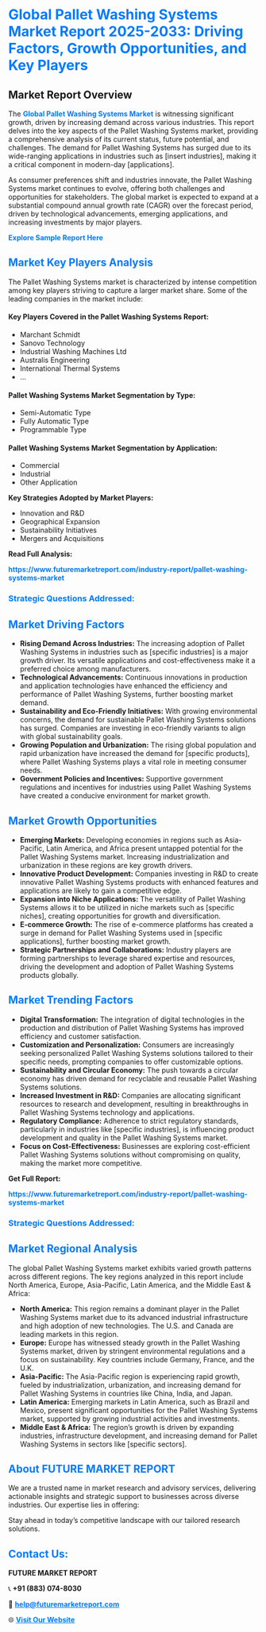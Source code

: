 <h1 style="color: #007BFF;">Global Pallet Washing Systems Market Report 2025-2033: Driving Factors, Growth Opportunities, and Key Players</h1>

<section id="overview">
<h2>Market Report Overview</h2>
<p>The <a href="https://www.futuremarketreport.com/industry-report/pallet-washing-systems-market" style="color: #007BFF; text-decoration: none;"><strong>Global Pallet Washing Systems Market</strong></a> is witnessing significant growth, driven by increasing demand across various industries. This report delves into the key aspects of the Pallet Washing Systems market, providing a comprehensive analysis of its current status, future potential, and challenges. The demand for Pallet Washing Systems has surged due to its wide-ranging applications in industries such as [insert industries], making it a critical component in modern-day [applications].</p>
<p>As consumer preferences shift and industries innovate, the Pallet Washing Systems market continues to evolve, offering both challenges and opportunities for stakeholders. The global market is expected to expand at a substantial compound annual growth rate (CAGR) over the forecast period, driven by technological advancements, emerging applications, and increasing investments by major players.</p>
</section>

<section id="overview">
<p><a href="https://www.futuremarketreport.com/request-sample/reportId=105595" style="color: #007BFF; text-decoration: none;"><strong>Explore Sample Report Here</strong></a></p>
</section>

<section id="key-players">
<h2 style="color: #007BFF;">Market Key Players Analysis</h2>
<p>The Pallet Washing Systems market is characterized by intense competition among key players striving to capture a larger market share. Some of the leading companies in the market include:</p>
<h4>Key Players Covered in the Pallet Washing Systems Report:</h4>
<ul><li>Marchant Schmidt</li><li>Sanovo Technology</li><li>Industrial Washing Machines Ltd</li><li>Australis Engineering</li><li>International Thermal Systems</li><li>...</li></ul>
<h4>Pallet Washing Systems Market Segmentation by Type:</h4>
<ul><li>Semi-Automatic Type</li><li>Fully Automatic Type</li><li>Programmable Type</li></ul>

<h4>Pallet Washing Systems Market Segmentation by Application:</h4>
<ul><li>Commercial</li><li>Industrial</li><li>Other Application</li></ul>
<p><strong>Key Strategies Adopted by Market Players:</strong></p>
<ul>
<li>Innovation and R&D</li>
<li>Geographical Expansion</li>
<li>Sustainability Initiatives</li>
<li>Mergers and Acquisitions</li>
</ul>
</section>

<section>
<p><strong>Read Full Analysis: </strong></p><a href="https://www.futuremarketreport.com/industry-report/pallet-washing-systems-market" style="color: #007BFF; text-decoration: none;"><strong>https://www.futuremarketreport.com/industry-report/pallet-washing-systems-market</strong></a>
<h3 style="color: #007BFF;">Strategic Questions Addressed:</h3>
</section>

<section id="driving-factors">
<h2 style="color: #007BFF;">Market Driving Factors</h2>
<ul>
<li><strong>Rising Demand Across Industries:</strong> The increasing adoption of Pallet Washing Systems in industries such as [specific industries] is a major growth driver. Its versatile applications and cost-effectiveness make it a preferred choice among manufacturers.</li>
<li><strong>Technological Advancements:</strong> Continuous innovations in production and application technologies have enhanced the efficiency and performance of Pallet Washing Systems, further boosting market demand.</li>
<li><strong>Sustainability and Eco-Friendly Initiatives:</strong> With growing environmental concerns, the demand for sustainable Pallet Washing Systems solutions has surged. Companies are investing in eco-friendly variants to align with global sustainability goals.</li>
<li><strong>Growing Population and Urbanization:</strong> The rising global population and rapid urbanization have increased the demand for [specific products], where Pallet Washing Systems plays a vital role in meeting consumer needs.</li>
<li><strong>Government Policies and Incentives:</strong> Supportive government regulations and incentives for industries using Pallet Washing Systems have created a conducive environment for market growth.</li>
</ul>
</section>

<section id="growth-opportunities">
<h2 style="color: #007BFF;">Market Growth Opportunities</h2>
<ul>
<li><strong>Emerging Markets:</strong> Developing economies in regions such as Asia-Pacific, Latin America, and Africa present untapped potential for the Pallet Washing Systems market. Increasing industrialization and urbanization in these regions are key growth drivers.</li>
<li><strong>Innovative Product Development:</strong> Companies investing in R&D to create innovative Pallet Washing Systems products with enhanced features and applications are likely to gain a competitive edge.</li>
<li><strong>Expansion into Niche Applications:</strong> The versatility of Pallet Washing Systems allows it to be utilized in niche markets such as [specific niches], creating opportunities for growth and diversification.</li>
<li><strong>E-commerce Growth:</strong> The rise of e-commerce platforms has created a surge in demand for Pallet Washing Systems used in [specific applications], further boosting market growth.</li>
<li><strong>Strategic Partnerships and Collaborations:</strong> Industry players are forming partnerships to leverage shared expertise and resources, driving the development and adoption of Pallet Washing Systems products globally.</li>
</ul>
</section>

<section id="trending-factors">
<h2 style="color: #007BFF;">Market Trending Factors</h2>
<ul>
<li><strong>Digital Transformation:</strong> The integration of digital technologies in the production and distribution of Pallet Washing Systems has improved efficiency and customer satisfaction.</li>
<li><strong>Customization and Personalization:</strong> Consumers are increasingly seeking personalized Pallet Washing Systems solutions tailored to their specific needs, prompting companies to offer customizable options.</li>
<li><strong>Sustainability and Circular Economy:</strong> The push towards a circular economy has driven demand for recyclable and reusable Pallet Washing Systems solutions.</li>
<li><strong>Increased Investment in R&D:</strong> Companies are allocating significant resources to research and development, resulting in breakthroughs in Pallet Washing Systems technology and applications.</li>
<li><strong>Regulatory Compliance:</strong> Adherence to strict regulatory standards, particularly in industries like [specific industries], is influencing product development and quality in the Pallet Washing Systems market.</li>
<li><strong>Focus on Cost-Effectiveness:</strong> Businesses are exploring cost-efficient Pallet Washing Systems solutions without compromising on quality, making the market more competitive.</li>
</ul>
</section>

<section>
<p><strong>Get Full Report: </strong></p><a href="https://www.futuremarketreport.com/industry-report/pallet-washing-systems-market" style="color: #007BFF; text-decoration: none;"><strong>https://www.futuremarketreport.com/industry-report/pallet-washing-systems-market</strong></a>
<h3 style="color: #007BFF;">Strategic Questions Addressed:</h3>
</section>


<section id="regional-analysis">
<h2 style="color: #007BFF;">Market Regional Analysis</h2>
<p>The global Pallet Washing Systems market exhibits varied growth patterns across different regions. The key regions analyzed in this report include North America, Europe, Asia-Pacific, Latin America, and the Middle East & Africa:</p>
<ul>
<li><strong>North America:</strong> This region remains a dominant player in the Pallet Washing Systems market due to its advanced industrial infrastructure and high adoption of new technologies. The U.S. and Canada are leading markets in this region.</li>
<li><strong>Europe:</strong> Europe has witnessed steady growth in the Pallet Washing Systems market, driven by stringent environmental regulations and a focus on sustainability. Key countries include Germany, France, and the U.K.</li>
<li><strong>Asia-Pacific:</strong> The Asia-Pacific region is experiencing rapid growth, fueled by industrialization, urbanization, and increasing demand for Pallet Washing Systems in countries like China, India, and Japan.</li>
<li><strong>Latin America:</strong> Emerging markets in Latin America, such as Brazil and Mexico, present significant opportunities for the Pallet Washing Systems market, supported by growing industrial activities and investments.</li>
<li><strong>Middle East & Africa:</strong> The region’s growth is driven by expanding industries, infrastructure development, and increasing demand for Pallet Washing Systems in sectors like [specific sectors].</li>
</ul>
</section>

<footer>
<h2 style="color: #007BFF;">About FUTURE MARKET REPORT</h2>
<p>We are a trusted name in market research and advisory services, delivering actionable insights and strategic support to businesses across diverse industries. Our expertise lies in offering:</p>

<p>Stay ahead in today’s competitive landscape with our tailored research solutions.</p>

<h2 style="color: #007BFF;">Contact Us:</h2>
<p><strong>FUTURE MARKET REPORT</strong></p>
<p>📞 <strong>+91 (883) 074-8030</strong></p>
<p>📧 <strong><a href="mailto:help@futuremarketreport.com" style="color: #007BFF;">help@futuremarketreport.com</a></strong></p>
<p>🌐 <strong><a href="https://www.futuremarketreport.com/" style="color: #007BFF;">Visit Our Website</a></strong></p>
</footer>